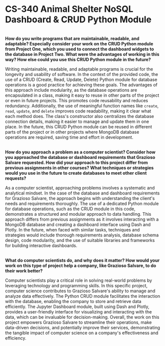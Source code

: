 # CS-340 Animal Shelter NoSQL Dashboard & CRUD Python Module
<br><b>How do you write programs that are maintainable, readable, and adaptable? Especially consider your work on the CRUD Python module from Project One, which you used to connect the dashboard widgets to the database in Project Two. What were the advantages of working in this way? How else could you use this CRUD Python module in the future?</b></br>

Writing maintainable, readable, and adaptable programs is crucial for the longevity and usability of software. In the context of the provided code, the use of a CRUD (Create, Read, Update, Delete) Python module for database operations is a good practice for achieving these goals. The advantages of this approach include modularity, as the database operations are encapsulated in a class, making it easy to reuse in other parts of the project or even in future projects. This promotes code reusability and reduces redundancy. Additionally, the use of meaningful function names like `create`, `read`, `update`, and `delete` improves code readability, making it clear what each method does. The class's constructor also centralizes the database connection details, making it easier to manage and update them in one place. In the future, this CRUD Python module can be reused in different parts of the project or in other projects where MongoDB database operations are required, saving time and effort in development.

<br><b>How do you approach a problem as a computer scientist? Consider how you approached the database or dashboard requirements that Grazioso Salvare requested. How did your approach to this project differ from previous assignments in other courses? What techniques or strategies would you use in the future to create databases to meet other client requests?</b></br>

As a computer scientist, approaching problems involves a systematic and analytical mindset. In the case of the database and dashboard requirements for Grazioso Salvare, the approach begins with understanding the client's needs and requirements thoroughly. The use of a dedicated Python module for database operations, such as the CRUD module in this code, demonstrates a structured and modular approach to data handling. This approach differs from previous assignments as it involves interacting with a MongoDB database and creating a dashboard interface using Dash and Plotly. In the future, when faced with similar tasks, techniques and strategies would include thorough requirements analysis, database schema design, code modularity, and the use of suitable libraries and frameworks for building interactive dashboards.

<br><b>What do computer scientists do, and why does it matter? How would your work on this type of project help a company, like Grazioso Salvare, to do their work better?</b></br>

Computer scientists play a critical role in solving real-world problems by leveraging technology and programming skills. In this specific project, computer science contributes to Grazioso Salvare's ability to manage and analyze data effectively. The Python CRUD module facilitates the interaction with the database, enabling the company to store and retrieve data efficiently. The Jupyter Dashboard module, built using Dash and Plotly, provides a user-friendly interface for visualizing and interacting with the data, which can be invaluable for decision-making. Overall, the work on this project empowers Grazioso Salvare to streamline their operations, make data-driven decisions, and potentially improve their services, demonstrating the tangible impact of computer science on a company's effectiveness and efficiency.
